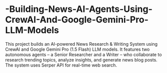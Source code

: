 # -Building-News-AI-Agents-Using-CrewAI-And-Google-Gemini-Pro-LLM-Models
This project builds an AI-powered News Research &amp; Writing System using CrewAI and Google Gemini Pro (1.5 Flash) LLM models. It features two autonomous agents – a Senior Researcher and a Writer – who collaborate to research trending topics, analyze insights, and generate news blog posts. The system uses Serper API for real-time web search.
